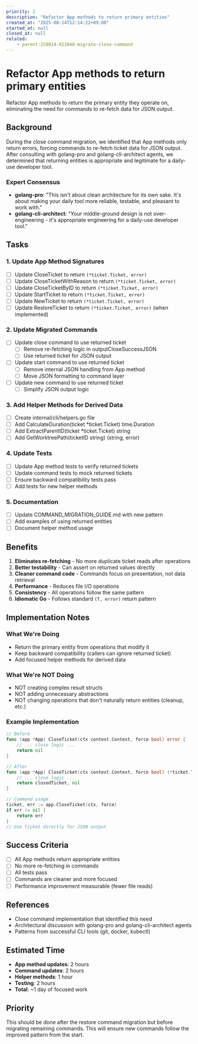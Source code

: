 ```yaml
---
priority: 2
description: "Refactor App methods to return primary entities"
created_at: "2025-08-14T12:14:22+09:00"
started_at: null
closed_at: null
related:
    - parent:250814-013846-migrate-close-command
---
```


# Refactor App methods to return primary entities

Refactor App methods to return the primary entity they operate on, eliminating the need for commands to re-fetch data for JSON output.

## Background

During the close command migration, we identified that App methods only return errors, forcing commands to re-fetch ticket data for JSON output. After consulting with golang-pro and golang-cli-architect agents, we determined that returning entities is appropriate and legitimate for a daily-use developer tool.

### Expert Consensus
- **golang-pro**: "This isn't about clean architecture for its own sake. It's about making your daily tool more reliable, testable, and pleasant to work with."
- **golang-cli-architect**: "Your middle-ground design is not over-engineering - it's appropriate engineering for a daily-use developer tool."

## Tasks

### 1. Update App Method Signatures
- [ ] Update CloseTicket to return `(*ticket.Ticket, error)`
- [ ] Update CloseTicketWithReason to return `(*ticket.Ticket, error)`
- [ ] Update CloseTicketByID to return `(*ticket.Ticket, error)`
- [ ] Update StartTicket to return `(*ticket.Ticket, error)`
- [ ] Update NewTicket to return `(*ticket.Ticket, error)`
- [ ] Update RestoreTicket to return `(*ticket.Ticket, error)` (when implemented)

### 2. Update Migrated Commands
- [ ] Update close command to use returned ticket
  - [ ] Remove re-fetching logic in outputCloseSuccessJSON
  - [ ] Use returned ticket for JSON output
- [ ] Update start command to use returned ticket
  - [ ] Remove internal JSON handling from App method
  - [ ] Move JSON formatting to command layer
- [ ] Update new command to use returned ticket
  - [ ] Simplify JSON output logic

### 3. Add Helper Methods for Derived Data
- [ ] Create internal/cli/helpers.go file
- [ ] Add CalculateDuration(ticket *ticket.Ticket) time.Duration
- [ ] Add ExtractParentID(ticket *ticket.Ticket) string
- [ ] Add GetWorktreePath(ticketID string) (string, error)

### 4. Update Tests
- [ ] Update App method tests to verify returned tickets
- [ ] Update command tests to mock returned tickets
- [ ] Ensure backward compatibility tests pass
- [ ] Add tests for new helper methods

### 5. Documentation
- [ ] Update COMMAND_MIGRATION_GUIDE.md with new pattern
- [ ] Add examples of using returned entities
- [ ] Document helper method usage

## Benefits

1. **Eliminates re-fetching** - No more duplicate ticket reads after operations
2. **Better testability** - Can assert on returned values directly
3. **Cleaner command code** - Commands focus on presentation, not data retrieval
4. **Performance** - Reduces file I/O operations
5. **Consistency** - All operations follow the same pattern
6. **Idiomatic Go** - Follows standard `(T, error)` return pattern

## Implementation Notes

### What We're Doing
- Return the primary entity from operations that modify it
- Keep backward compatibility (callers can ignore returned ticket)
- Add focused helper methods for derived data

### What We're NOT Doing
- NOT creating complex result structs
- NOT adding unnecessary abstractions
- NOT changing operations that don't naturally return entities (cleanup, etc.)

### Example Implementation
```go
// Before
func (app *App) CloseTicket(ctx context.Context, force bool) error {
    // ... close logic ...
    return nil
}

// After
func (app *App) CloseTicket(ctx context.Context, force bool) (*ticket.Ticket, error) {
    // ... close logic ...
    return closedTicket, nil
}

// Command usage
ticket, err := app.CloseTicket(ctx, force)
if err != nil {
    return err
}
// Use ticket directly for JSON output
```

## Success Criteria

- [ ] All App methods return appropriate entities
- [ ] No more re-fetching in commands
- [ ] All tests pass
- [ ] Commands are cleaner and more focused
- [ ] Performance improvement measurable (fewer file reads)

## References

- Close command implementation that identified this need
- Architectural discussion with golang-pro and golang-cli-architect agents
- Patterns from successful CLI tools (git, docker, kubectl)

## Estimated Time

- **App method updates**: 2 hours
- **Command updates**: 2 hours
- **Helper methods**: 1 hour
- **Testing**: 2 hours
- **Total**: ~1 day of focused work

## Priority

This should be done after the restore command migration but before migrating remaining commands. This will ensure new commands follow the improved pattern from the start.
